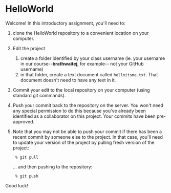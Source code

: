 HelloWorld
==========

Welcome! In this introductory assignment, you'll need to:

1. clone the HelloWorld repository to a convenient location
   on your computer.
2. Edit the project

    1. create a folder identified by your class username
       (ie. your username in our course--**brathwaitej**, for example--
       not your GitHub username)
    2. in that folder, create a text document called 
       `helloitsme.txt`. That document doesn't need to have
       any text in it.

3. Commit your edit to the local repository on your computer
   (using standard git commands).
4. Push your commit back to the repository on the server. You
   won't need any special permission to do this because you've
   already been identified as a collaborator on this project.
   Your commits have been pre-approved.
5. Note that you may not be able to push your commit if there
   has been a recent commit by someone else to the project. In
   that case, you'll need to update your version of the project
   by pulling fresh version of the project:

        % git pull

    ... and then pushing to the repository:

        % git push

Good luck!
